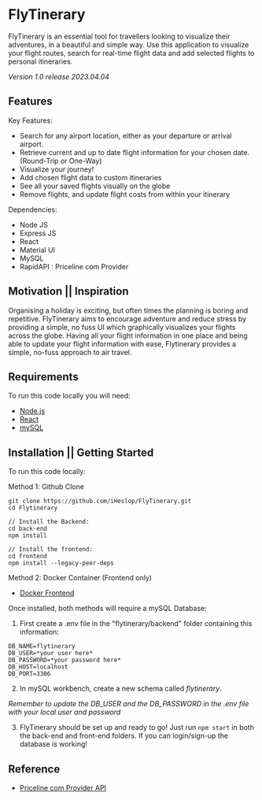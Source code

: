 # FlyTinerary

  FlyTinerary is an essential tool for travellers looking to visualize their adventures, in a beautiful and simple way. Use this application to visualize your flight routes, search for real-time flight data and add selected flights to personal itineraries. 

*Version 1.0 release 2023.04.04*

## Features

Key Features:
  * Search for any airport location, either as your departure or arrival airport. 
  * Retrieve current and up to date flight information for your chosen date. (Round-Trip or One-Way)
  * Visualize your journey!
  * Add chosen flight data to custom itineraries
  * See all your saved flights visually on the globe
  * Remove flights, and update flight costs from within your itinerary

Dependencies: 
* Node JS
* Express JS
* React
* Material UI
* MySQL
* RapidAPI : Priceline com Provider

## Motivation || Inspiration
Organising a holiday is exciting, but often times the planning is boring and repetitive. FlyTinerary aims to encourage adventure and reduce stress by providing a simple, no fuss UI which graphically visualizes your flights across the globe. Having all your flight information in one place and being able to update your flight information with ease, Flytinerary provides a simple, no-fuss approach to air travel. 

## Requirements
To run this code locally you will need:
* [Node.js](https://nodejs.org/en "Node.js")
* [React](https://react.dev/ "React")
* [mySQL](https://www.mysql.com/ "mySQL")

## Installation || Getting Started

To run this code locally: 

Method 1: Github Clone

```
git clone https://github.com/iHeslop/FlyTinerary.git
cd Flytinerary 

// Install the Backend: 
cd back-end
npm install

// Install the frontend:
cd frontend
npm install --legacy-peer-deps
```

Method 2: Docker Container (Frontend only)
* [Docker Frontend](https://hub.docker.com/r/iheslop/flytinerary_frontend)


Once installed, both methods will require a mySQL Database:
1. First create a .env file in the "flytinerary/backend" folder containing this information: 
```
DB_NAME=flytinerary
DB_USER=*your user here*
DB_PASSWORD=*your password here*
DB_HOST=localhost
DB_PORT=3306
```
2. In mySQL workbench, create a new schema called *flytinerary*.

*Remember to update the DB_USER and the DB_PASSWORD in the .env file with your local user and password*

3. FlyTinerary should be set up and ready to go! Just run ``` npm start ``` in both the back-end and front-end folders. If you can login/sign-up the database is working!


## Reference
* [Priceline com Provider API](https://rapidapi.com/tipsters/api/priceline-com-provider "Priceline com Provider API")

